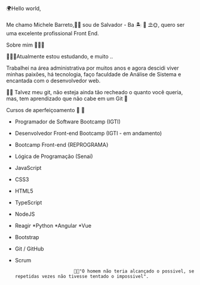 🌍Hello world,

Me chamo Michele Barreto,👧🏽 sou de Salvador - Ba 🏝 🌊 ⛱🌞, quero ser uma excelente profissional Front End.

Sobre mim 👩🏽‍🎓

👩🏽‍💻Atualmente estou estudando, e muito ..

Trabalhei na área administrativa por muitos anos e agora descidi viver minhas paixões, há tecnologia, faço faculdade de Análise de Sistema e encantada com o desenvolvedor web.

👩‍💻 Talvez meu git, não esteja ainda tão recheado o quanto você queria, mas, tem aprendizado que não cabe em um Git 🥰

Cursos de aperfeiçoamento  📘 💾

* Programador de Software Bootcamp (IGTI)
* Desenvolvedor Front-end  Bootcamp (IGTI - em andamento)
* Bootcamp Front-end {REPROGRAMA}
* Lógica de Programação (Senai)
* JavaScript
* CSS3
* HTML5
* TypeScript
* NodeJS
* Reagir
*Python
*Angular
*Vue
* Bootstrap
* Git / GitHub
* Scrum


                            💪🏽"O homem não teria alcançado o possivel, se repetidas vezes não tivesse tentado o impossivel".
